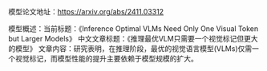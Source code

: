 模型论文地址：https://arxiv.org/abs/2411.03312

模型概述：当前标题：《Inference Optimal VLMs Need Only One Visual Token but Larger Models》
中文文章标题：《推理最优VLM只需要一个视觉标记但更大的模型》
文章内容：研究表明，在推理阶段，最优的视觉语言模型(VLMs)仅需一个视觉标记，而模型性能的提升主要依赖于模型规模的扩大。
